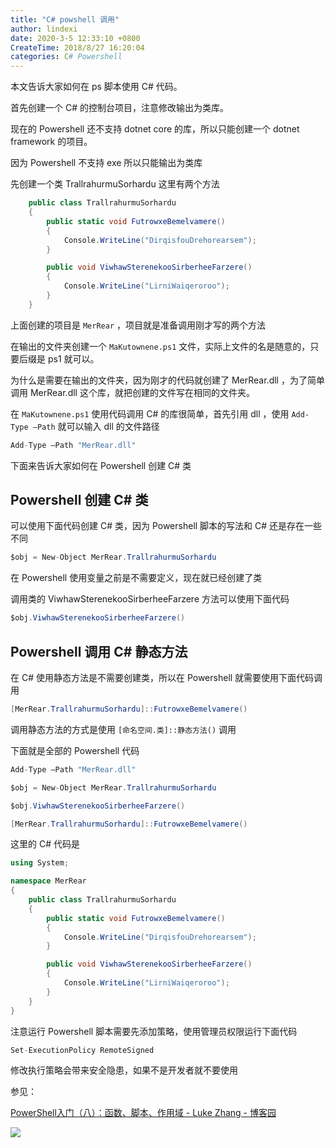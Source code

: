 ```yaml
---
title: "C# powshell 调用"
author: lindexi
date: 2020-3-5 12:33:10 +0800
CreateTime: 2018/8/27 16:20:04
categories: C# Powershell
---
```


本文告诉大家如何在 ps 脚本使用 C# 代码。

<!--more-->


<!-- CreateTime:2018/8/27 16:20:04 -->

<!-- 标签：C#，Powershell -->

首先创建一个 C# 的控制台项目，注意修改输出为类库。

现在的 Powershell 还不支持 dotnet core 的库，所以只能创建一个 dotnet framework 的项目。

因为 Powershell 不支持 exe 所以只能输出为类库

先创建一个类 TrallrahurmuSorhardu 这里有两个方法

```csharp
    public class TrallrahurmuSorhardu
    {
        public static void FutrowxeBemelvamere()
        {
            Console.WriteLine("DirqisfouDrehorearsem");
        }

        public void ViwhawSterenekooSirberheeFarzere()
        {
            Console.WriteLine("LirniWaiqeroroo");
        }
    }
```

上面创建的项目是 `MerRear` ，项目就是准备调用刚才写的两个方法

在输出的文件夹创建一个 `MaKutownene.ps1` 文件，实际上文件的名是随意的，只要后缀是 ps1 就可以。

为什么是需要在输出的文件夹，因为刚才的代码就创建了 MerRear.dll ，为了简单调用 MerRear.dll 这个库，就把创建的文件写在相同的文件夹。

在 `MaKutownene.ps1` 使用代码调用 C# 的库很简单，首先引用 dll ，使用 `Add-Type –Path` 就可以输入 dll 的文件路径

```csharp
Add-Type –Path "MerRear.dll"
```

下面来告诉大家如何在 Powershell 创建 C# 类

## Powershell 创建 C# 类

可以使用下面代码创建 C# 类，因为 Powershell 脚本的写法和 C# 还是存在一些不同

```csharp
$obj = New-Object MerRear.TrallrahurmuSorhardu

```

在 Powershell 使用变量之前是不需要定义，现在就已经创建了类

调用类的 ViwhawSterenekooSirberheeFarzere 方法可以使用下面代码

```csharp
$obj.ViwhawSterenekooSirberheeFarzere()

```

## Powershell 调用 C# 静态方法

在 C# 使用静态方法是不需要创建类，所以在 Powershell 就需要使用下面代码调用

```csharp
[MerRear.TrallrahurmuSorhardu]::FutrowxeBemelvamere()
```

调用静态方法的方式是使用 `[命名空间.类]::静态方法()` 调用

下面就是全部的 Powershell 代码

```csharp
Add-Type –Path "MerRear.dll"

$obj = New-Object MerRear.TrallrahurmuSorhardu

$obj.ViwhawSterenekooSirberheeFarzere()

[MerRear.TrallrahurmuSorhardu]::FutrowxeBemelvamere()
```

这里的 C# 代码是

```csharp
using System;

namespace MerRear
{
    public class TrallrahurmuSorhardu
    {
        public static void FutrowxeBemelvamere()
        {
            Console.WriteLine("DirqisfouDrehorearsem");
        }

        public void ViwhawSterenekooSirberheeFarzere()
        {
            Console.WriteLine("LirniWaiqeroroo");
        }
    }
}
```

注意运行 Powershell 脚本需要先添加策略，使用管理员权限运行下面代码

```csharp
Set-ExecutionPolicy RemoteSigned
```

修改执行策略会带来安全隐患，如果不是开发者就不要使用

参见：

[PowerShell入门（八）：函数、脚本、作用域 - Luke Zhang - 博客园](https://www.cnblogs.com/ceachy/archive/2013/02/26/PoweShell_Function_Script_Scope.html )

![](https://i.loli.net/2018/08/19/5b78d02917a19.jpg)


